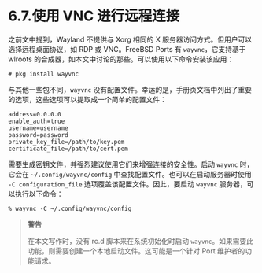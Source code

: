 # 6.7.使用 VNC 进行远程连接

之前文中提到，Wayland 不提供与 Xorg 相同的 X 服务器访问方式。但用户可以选择远程桌面协议，如 RDP 或 VNC。FreeBSD Ports 有 `wayvnc`，它支持基于 wlroots 的合成器，如本文中讨论的那些。可以使用以下命令安装该应用：

```
# pkg install wayvnc
```

与其他一些包不同，`wayvnc` 没有配置文件。幸运的是，手册页文档中列出了重要的选项，这些选项可以提取成一个简单的配置文件：

```
address=0.0.0.0
enable_auth=true
username=username
password=password
private_key_file=/path/to/key.pem
certificate_file=/path/to/cert.pem
```

需要生成密钥文件，并强烈建议使用它们来增强连接的安全性。启动 `wayvnc` 时，它会在 `~/.config/wayvnc/config` 中查找配置文件。也可以在启动服务器时使用 `-C configuration_file` 选项覆盖该配置文件。因此，要启动 `wayvnc` 服务器，可以执行以下命令：

```
% wayvnc -C ~/.config/wayvnc/config
```

>**警告**
>
>在本文写作时，没有 rc.d 脚本来在系统初始化时启动 `wayvnc`。如果需要此功能，则需要创建一个本地启动文件。这可能是一个针对 Port 维护者的功能请求。 
